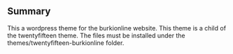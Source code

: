 Summary
-------

This a wordpress theme for the burkionline website. This theme is a child of the twentyfifteen theme. The files must be installed under the themes/twentyfifteen-burkionline folder.
